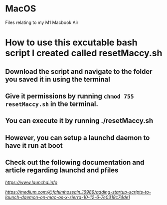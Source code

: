 # MacOS
Files relating to my M1 Macbook Air

# How to use this excutable bash script I created called resetMaccy.sh

## Download the script and navigate to the folder you saved it in using the terminal

## Give it permissions by running `chmod 755 resetMaccy.sh` in the terminal.

## You can execute it by running ./resetMaccy.sh

## However, you can setup a launchd daemon to have it run at boot

## Check out the following documentation and article regarding launchd and pfiles

<cite> https://www.launchd.info </cite>

<cite> https://medium.com/@fahimhossain_16989/adding-startup-scripts-to-launch-daemon-on-mac-os-x-sierra-10-12-6-7e0318c74de1 </cite>
